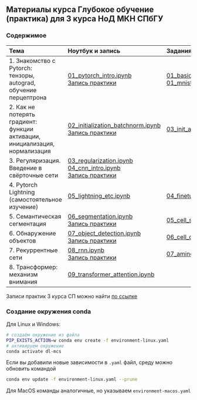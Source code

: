 ## Материалы курса Глубокое обучение (практика) для 3 курса НоД МКН СПбГУ

### Содержимое
| Тема              | Ноутбук и запись | Задания |
| :---------------- | :------ | :---- |
| 1. Знакомство с Pytorch: <br> тензоры, autograd, обучение перцептрона | [01_pytorch_intro.ipynb](workshops/01_pytorch_intro.ipynb) <br> [Запись практики](https://disk.yandex.ru/i/la2EklKdychyEA)  | [01_basics.ipynb](assignments/01_basics.ipynb) <br> [01_mnist.ipynb](assignments/01_mnist.ipynb) |
| 2. Как не потерять градиент: <br> функции активации, инициализация, нормализация | [02_initialization_batchnorm.ipynb](workshops/02_initialization_batchnorm.ipynb) <br> [Запись практики](https://disk.yandex.ru/i/xkfF5dY5UvaDlg)| [03_init_act_norm_optim.ipynb](assignments/03_init_act_norm_optim.ipynb)|
| 3. Регуляризация. <br> Введение в свёрточные сети | [03_regularization.ipynb](workshops/03_regularization.ipynb) <br> [04_cnn_intro.ipynb](workshops/04_cnn_intro.ipynb) <br> [Запись практики](https://disk.yandex.ru/i/lXRfl467B1J8Ug)| |
| 4. Pytorch Lightning <br> (самостоятельное изучение) | [05_lightning_etc.ipynb](workshops/05_lightning_etc.ipynb) | [04_finetuning_augmentation.ipynb](assignments/04_finetuning_augmentation.ipynb)|
| 5. Семантическая сегментация | [06_segmentation.ipynb](workshops/06_segmentation.ipynb) <br> [Запись практики](https://disk.yandex.ru/i/uEJGaAHgcHzTIg) | [05_cell_segmentation.ipynb](assignments/05_cell_segmentation.ipynb) |
| 6. Обнаружение объектов | [07_object_detection.ipynb](workshops/07_object_detection.ipynb) <br> [Запись практики](https://disk.yandex.ru/i/7QEID5-6F7TwxQ) | [06_cell_detection.ipynb](assignments/06_cell_detection.ipynb) |
| 7. Рекуррентные сети | [08_rnn.ipynb](workshops/08_rnn.ipynb) <br> [Запись практики](https://disk.yandex.ru/i/45b_pk0YXrjYEw) | [07_amino_acid_rnn.ipynb](assignments/07_amino_acid_rnn.ipynb) |
| 8. Трансформер: механизм внимания | [09_transformer_attention.ipynb](workshops/09_transformer_attention.ipynb) |  |

Записи практик 3 курса СП можно найти [по ссылке](https://disk.yandex.ru/d/EG-JuOGOdiyYmw)

### Создание окружения conda

Для Linux и Windows:

```bash
# создаём окружение из файла
PIP_EXISTS_ACTION=w conda env create -f environment-linux.yaml
# активируем окружение
conda activate dl-mcs
```

Если вы добавили новые зависимости в `.yaml` файл, среду можно обновить командой
```bash
conda env update -f environment-linux.yaml --prune
```

Для MacOS команды аналогичные, но указываем `environment-macos.yaml`
